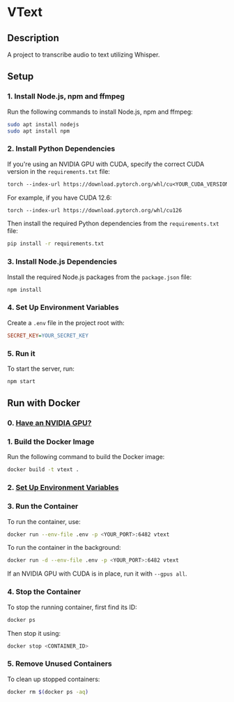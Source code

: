 # VText

## Description
A project to transcribe audio to text utilizing Whisper.

## Setup

### 1. Install Node.js, npm and ffmpeg
Run the following commands to install Node.js, npm and ffmpeg:
```bash
sudo apt install nodejs
sudo apt install npm
```

### 2. Install Python Dependencies
If you're using an NVIDIA GPU with CUDA, specify the correct CUDA version in the `requirements.txt` file:
```txt
torch --index-url https://download.pytorch.org/whl/cu<YOUR_CUDA_VERSION>
```

For example, if you have CUDA 12.6:
```txt
torch --index-url https://download.pytorch.org/whl/cu126
```

Then install the required Python dependencies from the `requirements.txt` file:
```bash
pip install -r requirements.txt
```

### 3. Install Node.js Dependencies
Install the required Node.js packages from the `package.json` file:
```bash
npm install
```

### 4. Set Up Environment Variables
Create a `.env` file in the project root with:
```ini
SECRET_KEY=YOUR_SECRET_KEY
```

### 5. Run it
To start the server, run:
```bash
npm start
```

## Run with Docker

### 0. [Have an NVIDIA GPU?](#2-install-python-dependencies)

### 1. Build the Docker Image
Run the following command to build the Docker image:
```bash
docker build -t vtext .
```

### 2. [Set Up Environment Variables](#4-set-up-environment-variables)


### 3. Run the Container
To run the container, use:
```bash
docker run --env-file .env -p <YOUR_PORT>:6482 vtext
```

To run the container in the background:
```bash
docker run -d --env-file .env -p <YOUR_PORT>:6482 vtext
```

If an NVIDIA GPU with CUDA is in place, run it with `--gpus all`.

### 4. Stop the Container
To stop the running container, first find its ID:
```bash
docker ps
```
Then stop it using:
```bash
docker stop <CONTAINER_ID>  
```

### 5. Remove Unused Containers
To clean up stopped containers:
```bash
docker rm $(docker ps -aq)
```